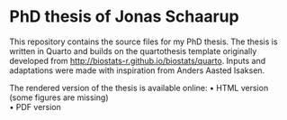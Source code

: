 # PhD thesis of Jonas Schaarup

<!-- badges: start -->

<!-- badges: end -->

This repository contains the source files for my PhD thesis. The thesis is written in Quarto and builds on the quartothesis template originally developed from <http://biostats-r.github.io/biostats/quarto>. Inputs and adaptations were made with inspiration from Anders Aasted Isaksen.

The rendered version of the thesis is available online:
	•	HTML version (some figures are missing)\
	•	PDF version
